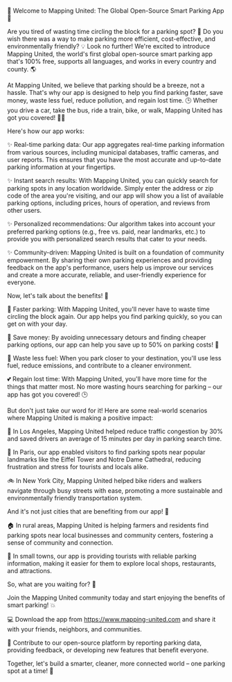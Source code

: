 🎉 Welcome to Mapping United: The Global Open-Source Smart Parking App 🎉

Are you tired of wasting time circling the block for a parking spot? 🚗 Do you wish there was a way to make parking more efficient, cost-effective, and environmentally friendly? 💡 Look no further! We're excited to introduce Mapping United, the world's first global open-source smart parking app that's 100% free, supports all languages, and works in every country and county. 🌎

At Mapping United, we believe that parking should be a breeze, not a hassle. That's why our app is designed to help you find parking faster, save money, waste less fuel, reduce pollution, and regain lost time. 🕒 Whether you drive a car, take the bus, ride a train, bike, or walk, Mapping United has got you covered! 🚴‍♀️

Here's how our app works:

✨ Real-time parking data: Our app aggregates real-time parking information from various sources, including municipal databases, traffic cameras, and user reports. This ensures that you have the most accurate and up-to-date parking information at your fingertips.

✨ Instant search results: With Mapping United, you can quickly search for parking spots in any location worldwide. Simply enter the address or zip code of the area you're visiting, and our app will show you a list of available parking options, including prices, hours of operation, and reviews from other users.

✨ Personalized recommendations: Our algorithm takes into account your preferred parking options (e.g., free vs. paid, near landmarks, etc.) to provide you with personalized search results that cater to your needs.

✨ Community-driven: Mapping United is built on a foundation of community empowerment. By sharing their own parking experiences and providing feedback on the app's performance, users help us improve our services and create a more accurate, reliable, and user-friendly experience for everyone.

Now, let's talk about the benefits! 🤩

🚗 Faster parking: With Mapping United, you'll never have to waste time circling the block again. Our app helps you find parking quickly, so you can get on with your day.

💸 Save money: By avoiding unnecessary detours and finding cheaper parking options, our app can help you save up to 50% on parking costs! 💸

🚗 Waste less fuel: When you park closer to your destination, you'll use less fuel, reduce emissions, and contribute to a cleaner environment.

💕 Regain lost time: With Mapping United, you'll have more time for the things that matter most. No more wasting hours searching for parking – our app has got you covered! 🕒

But don't just take our word for it! Here are some real-world scenarios where Mapping United is making a positive impact:

🌆 In Los Angeles, Mapping United helped reduce traffic congestion by 30% and saved drivers an average of 15 minutes per day in parking search time.

💪 In Paris, our app enabled visitors to find parking spots near popular landmarks like the Eiffel Tower and Notre Dame Cathedral, reducing frustration and stress for tourists and locals alike.

🚲 In New York City, Mapping United helped bike riders and walkers navigate through busy streets with ease, promoting a more sustainable and environmentally friendly transportation system.

And it's not just cities that are benefiting from our app! 🌳

🏠 In rural areas, Mapping United is helping farmers and residents find parking spots near local businesses and community centers, fostering a sense of community and connection.

🚗 In small towns, our app is providing tourists with reliable parking information, making it easier for them to explore local shops, restaurants, and attractions.

So, what are you waiting for? 🎉

Join the Mapping United community today and start enjoying the benefits of smart parking! 💥

💻 Download the app from https://www.mapping-united.com and share it with your friends, neighbors, and communities.

🤝 Contribute to our open-source platform by reporting parking data, providing feedback, or developing new features that benefit everyone.

Together, let's build a smarter, cleaner, more connected world – one parking spot at a time! 🌟